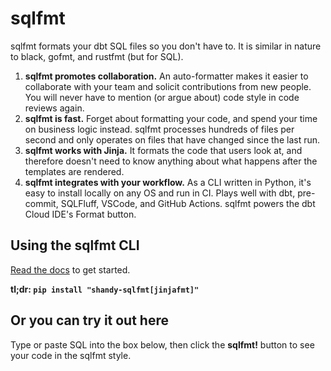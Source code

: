 # sqlfmt

sqlfmt formats your dbt SQL files so you don't have to. It is similar in nature to black, gofmt, and rustfmt (but for SQL). 

1. **sqlfmt promotes collaboration.** An auto-formatter makes it easier to collaborate with your team and solicit contributions from new people. You will never have to mention (or argue about) code style in code reviews again.
2. **sqlfmt is fast.** Forget about formatting your code, and spend your time on business logic instead. sqlfmt processes hundreds of files per second and only operates on files that have changed since the last run.
3. **sqlfmt works with Jinja.** It formats the code that users look at, and therefore doesn't need to know anything about what happens after the templates are rendered.
3. **sqlfmt integrates with your workflow.** As a CLI written in Python, it's easy to install locally on any OS and run in CI. Plays well with dbt, pre-commit, SQLFluff, VSCode, and GitHub Actions. sqlfmt powers the dbt Cloud IDE's Format button.

## Using the sqlfmt CLI

[Read the docs](https://docs.sqlfmt.com/category/getting-started) to get started.

**tl;dr: `pip install "shandy-sqlfmt[jinjafmt]"`**

## Or you can try it out here

Type or paste SQL into the box below, then click the **sqlfmt!** button to see your code in the sqlfmt style.

